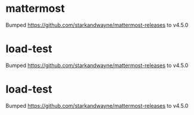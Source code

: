 
# mattermost
Bumped https://github.com/starkandwayne/mattermost-releases to v4.5.0

# load-test
Bumped https://github.com/starkandwayne/mattermost-releases to v4.5.0

# load-test
Bumped https://github.com/starkandwayne/mattermost-releases to v4.5.0
